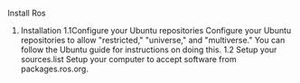 Install Ros
1. Installation
1.1Configure your Ubuntu repositories
Configure your Ubuntu repositories to allow "restricted," "universe," and "multiverse." You can follow the Ubuntu guide for instructions on doing this.
1.2 Setup your sources.list
Setup your computer to accept software from packages.ros.org.
